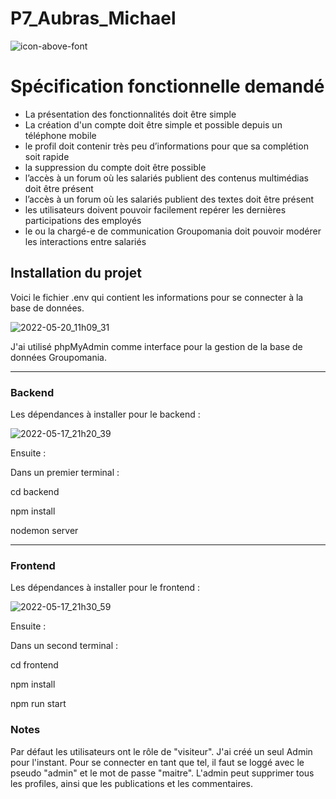 # P7_Aubras_Michael
![icon-above-font](https://user-images.githubusercontent.com/91529322/168888488-e1119dd4-497e-4de1-a20b-e8a3a98d8159.png)

# Spécification fonctionnelle demandé

* La présentation des fonctionnalités doit être simple
* La création d'un compte doit être simple et possible depuis un téléphone mobile
* le profil doit contenir très peu d’informations pour que sa complétion soit rapide 
* la suppression du compte doit être possible
* l’accès à un forum où les salariés publient des contenus multimédias doit être présent
* l’accès à un forum où les salariés publient des textes doit être présent
* les utilisateurs doivent pouvoir facilement repérer les dernières participations des employés
* le ou la chargé-e de communication Groupomania doit pouvoir modérer les interactions entre salariés


## Installation du projet 
 Voici le fichier .env qui contient les informations pour se connecter à la base de données.
 
![2022-05-20_11h09_31](https://user-images.githubusercontent.com/91529322/169495404-a22bf788-f02d-48f3-9749-0b50b0827a4d.png)


J'ai utilisé phpMyAdmin comme interface pour la gestion de la base de données Groupomania.

---

### Backend

Les dépendances à installer pour le backend : 

![2022-05-17_21h20_39](https://user-images.githubusercontent.com/91529322/168893222-73f52647-b1d1-4449-bbda-baab474f333e.png)

Ensuite : 

Dans un premier terminal :

cd backend 

npm install

nodemon server

---

### Frontend

Les dépendances à installer pour le frontend : 

![2022-05-17_21h30_59](https://user-images.githubusercontent.com/91529322/168894882-5bf44cb0-285e-4405-a38e-e893e7085bb1.png)

Ensuite : 

Dans un second terminal :

cd frontend

npm install

npm run start

### Notes

Par défaut les utilisateurs ont le rôle de "visiteur".
J'ai créé un seul Admin pour l'instant. Pour se connecter en tant que tel, il faut se loggé avec le pseudo "admin" et le mot de passe "maitre".
L'admin peut supprimer tous les profiles, ainsi que les publications et les commentaires.
